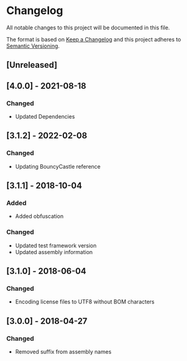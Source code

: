 # Changelog
All notable changes to this project will be documented in this file.

The format is based on [Keep a Changelog](http://keepachangelog.com/en/1.0.0/)
and this project adheres to [Semantic Versioning](http://semver.org/spec/v2.0.0.html).

## [Unreleased]

## [4.0.0] - 2021-08-18
### Changed
 - Updated Dependencies

## [3.1.2] - 2022-02-08
### Changed
 - Updating BouncyCastle reference

## [3.1.1] - 2018-10-04
### Added
 - Added obfuscation

### Changed
 - Updated test framework version
 - Updated assembly information

## [3.1.0] - 2018-06-04
### Changed
 - Encoding license files to UTF8 without BOM characters

## [3.0.0] - 2018-04-27
### Changed
 - Removed suffix from assembly names
 